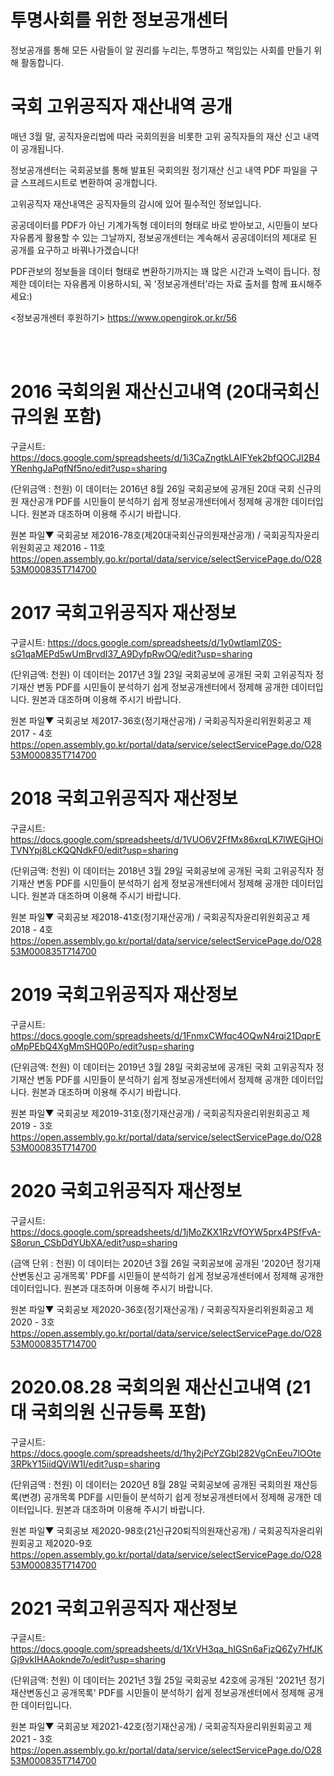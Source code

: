 # 투명사회를 위한 정보공개센터
정보공개를 통해 모든 사람들이 알 권리를 누리는, 투명하고 책임있는 사회를 만들기 위해 활동합니다.  


# 국회 고위공직자 재산내역 공개
매년 3월 말, 공직자윤리법에 따라 국회의원을 비롯한 고위 공직자들의 재산 신고 내역이 공개됩니다. 

정보공개센터는 국회공보를 통해 발표된 국회의원 정기재산 신고 내역 PDF 파일을 구글 스프레드시트로 변환하여 공개합니다. 

고위공직자 재산내역은 공직자들의 감시에 있어 필수적인 정보입니다.

공공데이터를 PDF가 아닌 기계가독형 데이터의 형태로 바로 받아보고, 시민들이 보다 자유롭게 활용할 수 있는 그날까지, 정보공개센터는 계속해서 공공데이터의 제대로 된 공개를 요구하고 바꿔나가겠습니다!

PDF관보의 정보들을 데이터 형태로 변환하기까지는 꽤 많은 시간과 노력이 듭니다. 정제한 데이터는 자유롭게 이용하시되, 꼭 '정보공개센터'라는 자료 출처를 함께 표시해주세요:) 

<정보공개센터 후원하기>
https://www.opengirok.or.kr/56

<br></br>


# 2016 국회의원 재산신고내역 (20대국회신규의원 포함)

구글시트: https://docs.google.com/spreadsheets/d/1i3CaZngtkLAIFYek2bfQOCJI2B4YRenhgJaPqfNf5no/edit?usp=sharing

(단위금액 : 천원)
이 데이터는 2016년 8월 26일 국회공보에 공개된 20대 국회 신규의원 재산공개  PDF를 시민들이 분석하기 쉽게 정보공개센터에서 정제해 공개한 데이터입니다.
원본과 대조하며 이용해 주시기 바랍니다.

원본 파일▼
국회공보 제2016-78호(제20대국회신규의원재산공개) / 국회공직자윤리위원회공고 제2016 - 11호
https://open.assembly.go.kr/portal/data/service/selectServicePage.do/O2853M000835T714700

# 2017 국회고위공직자 재산정보
구글시트: https://docs.google.com/spreadsheets/d/1y0wtlamIZ0S-sG1qaMEPd5wUmBrvdI37_A9DyfpRwOQ/edit?usp=sharing 

(단위금액: 천원)
이 데이터는 2017년 3월 23일 국회공보에 공개된 국회 고위공직자 정기재산 변동 PDF를 시민들이 분석하기 쉽게 정보공개센터에서 정제해 공개한 데이터입니다.
원본과 대조하며 이용해 주시기 바랍니다.

원본 파일▼
국회공보 제2017-36호(정기재산공개) / 국회공직자윤리위원회공고 제2017 - 4호
https://open.assembly.go.kr/portal/data/service/selectServicePage.do/O2853M000835T714700

# 2018 국회고위공직자 재산정보

구글시트: https://docs.google.com/spreadsheets/d/1VUO6V2FfMx86xrqLK7lWEGjHOiTVNYpj8LcKQQNdkF0/edit?usp=sharing

(단위금액: 천원)
이 데이터는 2018년 3월 29일 국회공보에 공개된 국회 고위공직자 정기재산 변동 PDF를 시민들이 분석하기 쉽게 정보공개센터에서 정제해 공개한 데이터입니다.
원본과 대조하며 이용해 주시기 바랍니다.

원본 파일▼
국회공보 제2018-41호(정기재산공개) /  국회공직자윤리위원회공고 제2018 - 4호
https://open.assembly.go.kr/portal/data/service/selectServicePage.do/O2853M000835T714700


# 2019 국회고위공직자 재산정보

구글시트: https://docs.google.com/spreadsheets/d/1FnmxCWfqc4OQwN4rqi21DqprEoMpPEbQ4XgMmSHQ0Po/edit?usp=sharing

(단위금액: 천원)
이 데이터는 2019년 3월 28일 국회공보에 공개된 국회 고위공직자 정기재산 변동 PDF를 시민들이 분석하기 쉽게 정보공개센터에서 정제해 공개한 데이터입니다.
원본과 대조하며 이용해 주시기 바랍니다. 

원본 파일▼
국회공보 제2019-31호(정기재산공개) /  국회공직자윤리위원회공고 제2019 - 3호
https://open.assembly.go.kr/portal/data/service/selectServicePage.do/O2853M000835T714700


# 2020 국회고위공직자 재산정보

구글시트: https://docs.google.com/spreadsheets/d/1jMoZKX1RzVfOYW5prx4PSfFvA-S8orun_CSbDdYUbXA/edit?usp=sharing

(금액 단위 : 천원) 
이 데이터는 2020년 3월 26일 국회공보에 공개된 '2020년 정기재산변동신고 공개목록' PDF를 시민들이 분석하기 쉽게 정보공개센터에서 정제해 공개한 데이터입니다.
원본과 대조하며 이용해 주시기 바랍니다. 

원본 파일▼
국회공보 제2020-36호(정기재산공개) /  국회공직자윤리위원회공고 제2020 - 3호
https://open.assembly.go.kr/portal/data/service/selectServicePage.do/O2853M000835T714700

# 2020.08.28 국회의원 재산신고내역 (21대 국회의원 신규등록 포함)

구글시트: https://docs.google.com/spreadsheets/d/1hy2jPcYZGbl282VgCnEeu7lOOte3RPkY15iidQViW1I/edit?usp=sharing

(단위금액 : 천원)
이 데이터는 2020년 8월 28일 국회공보에 공개된 국회의원 재산등록(변경) 공개목록 PDF를 시민들이 분석하기 쉽게 정보공개센터에서 정제해 공개한 데이터입니다.
원본과 대조하며 이용해 주시기 바랍니다. 

원본 파일▼
국회공보 제2020-98호(21신규20퇴직의원재산공개) / 국회공직자윤리위원회공고 제2020-9호
https://open.assembly.go.kr/portal/data/service/selectServicePage.do/O2853M000835T714700

# 2021 국회고위공직자 재산정보

구글시트: https://docs.google.com/spreadsheets/d/1XrVH3qa_hIGSn6aFjzQ6Zy7HfJKGj9vkIHAAoknde7o/edit?usp=sharing

(단위금액: 천원)
이 데이터는 2021년 3월 25일 국회공보 42호에 공개된 '2021년 정기재산변동신고 공개목록' PDF를 시민들이 분석하기 쉽게 정보공개센터에서 정제해 공개한 데이터입니다.

원본 파일▼
국회공보 제2021-42호(정기재산공개) / 국회공직자윤리위원회공고 제2021 - 3호
https://open.assembly.go.kr/portal/data/service/selectServicePage.do/O2853M000835T714700
